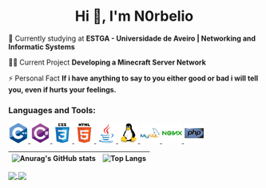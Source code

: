 
<h1 align="center">Hi 👋, I'm N0rbelio</h1>

🌱 Currently studying at **ESTGA - Universidade de Aveiro | Networking and Informatic Systems**<p>

👨‍💻 Current Project **Developing a Minecraft Server Network**<p>
 
⚡ Personal Fact **If i have anything to say to you either good or bad i will tell you, even if hurts your feelings.**<p>

 <h3 align="left">Languages and Tools:</h3>
<p align="left"> <a href="https://www.w3schools.com/cpp/" target="_blank" rel="noreferrer"> <img src="https://raw.githubusercontent.com/devicons/devicon/master/icons/cplusplus/cplusplus-original.svg" alt="cplusplus" width="40" height="40"/> </a> <a href="https://www.w3schools.com/cs/" target="_blank" rel="noreferrer"> <img src="https://raw.githubusercontent.com/devicons/devicon/master/icons/csharp/csharp-original.svg" alt="csharp" width="40" height="40"/> </a> <a href="https://www.w3schools.com/css/" target="_blank" rel="noreferrer"> <img src="https://raw.githubusercontent.com/devicons/devicon/master/icons/css3/css3-original-wordmark.svg" alt="css3" width="40" height="40"/> </a> <a href="https://www.w3.org/html/" target="_blank" rel="noreferrer"> <img src="https://raw.githubusercontent.com/devicons/devicon/master/icons/html5/html5-original-wordmark.svg" alt="html5" width="40" height="40"/> </a> <a href="https://www.java.com" target="_blank" rel="noreferrer"> <img src="https://raw.githubusercontent.com/devicons/devicon/master/icons/java/java-original.svg" alt="java" width="40" height="40"/> </a> <a href="https://www.linux.org/" target="_blank" rel="noreferrer"> <img src="https://raw.githubusercontent.com/devicons/devicon/master/icons/linux/linux-original.svg" alt="linux" width="40" height="40"/> </a> </a> <a href="https://www.mysql.com/" target="_blank" rel="noreferrer"> <img src="https://raw.githubusercontent.com/devicons/devicon/master/icons/mysql/mysql-original-wordmark.svg" alt="mysql" width="40" height="40"/> </a> <a href="https://www.nginx.com" target="_blank" rel="noreferrer"> <img src="https://raw.githubusercontent.com/devicons/devicon/master/icons/nginx/nginx-original.svg" alt="nginx" width="40" height="40"/> </a> <a href="https://www.php.net" target="_blank" rel="noreferrer"> <img src="https://raw.githubusercontent.com/devicons/devicon/master/icons/php/php-original.svg" alt="php" width="40" height="40"/> </a> </p><p>


|![Anurag's GitHub stats](https://github-readme-stats.vercel.app/api?username=N0rbelio&theme=dark&show_icons=true) | ![Top Langs](https://github-readme-stats.vercel.app/api/top-langs/?username=N0rbelio&theme=dark&langs_count=90&layout=compact)|
|----|----|


<a href="https://github.com/N0rbelio/Linux-Custom-MOTD">
  <img align="center" src="https://github-readme-stats.vercel.app/api/pin/?username=N0rbelio&theme=dark&show_icons=true&repo=Linux-Custom-MOTD" />
</a>
<a href="https://github.com/N0rbelio/mc_private_server">
  <img align="center" src="https://github-readme-stats.vercel.app/api/pin/?username=N0rbelio&theme=dark&show_icons=true&repo=mc_private_server" />
</a>

